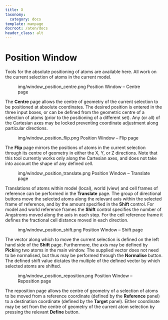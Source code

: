 ```yaml
---
title: X
taxonomy:
  category: docs
template: manpage
docroot: /aten/docs
header_class: alt
---
```



# Position Window

Tools for the absolute positioning of atoms are available here. All work on the current selection of atoms in the current model.

<figure>
  <image>img/window_position_centre.png</image>
  <caption>Position Window – Centre page</caption>
</figure>

The **Centre** page allows the centre of geometry of the current selection to be positioned at absolute coordinates. The desired position is entered in the three input boxes, or can be defined from the geometric centre of a selection of atoms (prior to the positioning of a different set). Any (or all) of the Cartesian axes may be locked preventing coordinate adjustment along particular directions.

<figure>
  <image>img/window_position_flip.png</image>
  <caption>Position Window – Flip page</caption>
</figure>

The **Flip** page mirrors the positions of atoms in the current selection through its centre of geometry in either the X, Y, or Z directions. Note that this tool currently works only along the Cartesian axes, and does not take into account the shape of any defined cell.

<figure>
  <image>img/window_position_translate.png</image>
  <caption>Position Window – Translate page</caption>
</figure>

Translations of atoms within model (local), world (view) and cell frames of reference can be performed in the **Translate** page. The group of directional buttons move the selected atoms along the relevant axis within the selected frame of reference, and by the amount specified in the **Shift** control. For model and world reference frames the **Shift** control specifies the number of Angstroms moved along the axis in each step. For the cell reference frame it defines the fractional cell distance moved in each direction.

<figure>
  <image>img/window_position_shift.png</image>
  <caption>Position Window – Shift page</caption>
</figure>

The vector along which to move the current selection is defined on the left hand side of the **Shift** page. Furthermore, the axis may be defined by **Pick**ing two atoms in the main window. The supplied vector does not need to be normalised, but thus may be performed through the **Normalise** button. The defined shift value dictates the multiple of the defined vector by which selected atoms are shifted.

<figure>
  <image>img/window_position_reposition.png</image>
  <caption>Position Window – Reposition page</caption>
</figure>

The reposition page allows the centre of geometry of a selection of atoms to be moved from a reference coordinate (defined by the **Reference** panel) to a destination coordinate (defined by the **Target** panel). Either coordinate may be set from the centre of geometry of the current atom selection by pressing the relevant **Define** button.


